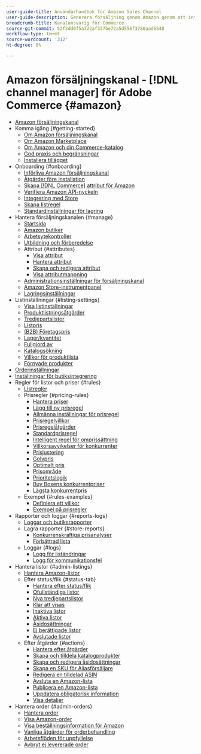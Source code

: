 ```yaml
---
user-guide-title: Användarhandbok för Amazon Sales Channel
user-guide-description: Generera försäljning genom Amazon genom att integrera Adobe Commerce eller Magento Open Source med ditt  [!DNL Amazon Seller Central] konto.
breadcrumb-title: Kanalansvarig för Commerce
source-git-commit: 52f2dd0f5a722af337be72a5d556f3780aad6548
workflow-type: tm+mt
source-wordcount: '312'
ht-degree: 0%

---
```



# Amazon försäljningskanal - [!DNL channel manager] för Adobe Commerce {#amazon}

- [Amazon försäljningskanal](overview.md)
- Komma igång {#getting-started}
   - [Om Amazon försäljningskanal](about-amazon-sales-channel.md)
   - [Om Amazon Marketplace](about-amazon-marketplace.md)
   - [Om Amazon och din Commerce-katalog](about-listings-and-catalog.md)
   - [God praxis och begränsningar](amazon-best-practices.md)
   - [Installera tillägget](install.md)
- Onboarding {#onboarding}
   - [Införliva Amazon försäljningskanal](amazon-onboarding-home.md)
   - [Åtgärder före installation](amazon-pre-setup-tasks.md)
   - [Skapa [!DNL Commerce] attribut för Amazon](ob-creating-magento-attributes.md)
   - [Verifiera Amazon API-nyckeln](amazon-verify-api-key.md)
   - [Integrering med Store](store-integration.md)
   - [Skapa listregel](ob-create-listing-rule.md)
   - [Standardinställningar för lagring](default-store-settings.md)
- Hantera försäljningskanalen {#manage}
   - [Startsida](amazon-sales-channel-home.md)
   - [Amazon butiker](managing-stores.md)
   - [Arbetsytekontroller](workspace-controls.md)
   - [Utbildning och förberedelse](learning-preparation.md)
   - Attribut {#attributes}
      - [Visa attribut](attributes-view.md)
      - [Hantera attribut](managing-attributes.md)
      - [Skapa och redigera attribut](creating-attributes.md)
      - [Visa attributmappning](amazon-matching-attributes-values.md)
   - [Administrationsinställningar för försäljningskanal](sales-channel-settings.md)
   - [Amazon Store-instrumentpanel](amazon-store-dashboard.md)
   - [Lagringsinställningar](ob-store-review.md)
- Listinställningar {#listing-settings}
   - [Visa listinställningar](listing-settings.md)
   - [Produktlistningsåtgärder](product-listing-actions.md)
   - [Tredjepartslistor](third-party-listing-settings.md)
   - [Listpris](listing-price.md)
   - [(B2B) Företagspris](business-pricing.md)
   - [Lager/kvantitet](stock-quantity.md)
   - [Fullgjord av](fulfilled-by.md)
   - [Katalogsökning](catalog-search.md)
   - [Villkor för produktlista](product-listing-condition.md)
   - [Förnyade produkter](renewed-products.md)
- [Orderinställningar](order-settings.md)
- [Inställningar för butiksintegrering](store-integration-settings.md)
- Regler för listor och priser {#rules}
   - [Listregler](listing-rules.md)
   - Prisregler {#pricing-rules}
      - [Hantera priser](pricing-products.md)
      - [Lägg till ny prisregel](add-pricing-rule.md)
      - [Allmänna inställningar för prisregel](pricing-rule-general-settings.md)
      - [Prisregelvillkor](pricing-rule-conditions.md)
      - [Prisregelåtgärder](pricing-rule-actions.md)
      - [Standardprisregel](standard-price-rules.md)
      - [Intelligent regel för omprissättning](intelligent-repricing-rules.md)
      - [Villkorsavvikelser för konkurrenter](competitor-conditional-variances.md)
      - [Prisjustering](price-adjustment.md)
      - [Golvpris](floor-price.md)
      - [Optimalt pris](optional-ceiling-price.md)
      - [Prisområde](price-scope.md)
      - [Prioritetslogik](price-priority-logic.md)
      - [Buy Boxens konkurrentpriser](buy-box-competitor-pricing.md)
      - [Lägsta konkurrentpris](lowest-competitor-pricing.md)
   - Exempel {#rules-examples}
      - [Definiera ett villkor](ob-define-condition-example.md)
      - [Exempel på prisregler](price-rule-examples.md)
- Rapporter och loggar {#reports-logs}
   - [Loggar och butiksrapporter](amazon-logs-reports.md)
   - Lagra rapporter {#store-reports}
      - [Konkurrenskraftiga prisanalyser](competitive-price-analysis.md)
      - [Förbättrad lista](listing-improvements.md)
   - Loggar {#logs}
      - [Logg för liständringar](listing-changes-log.md)
      - [Logg för kommunikationsfel](communication-errors-log.md)
- Hantera listor {#admin-listings}
   - [Hantera Amazon-listor](managing-product-listings.md)
   - Efter status/flik {#status-tab}
      - [Hantera efter status/flik](managing-listings-by-tab.md)
      - [Ofullständiga listor](incomplete-listings.md)
      - [Nya tredjepartslistor](new-third-party-listings.md)
      - [Klar att visas](ready-to-list.md)
      - [Inaktiva listor](inactive-listings.md)
      - [Aktiva listor](active-listings.md)
      - [Åsidosättningar](overrides.md)
      - [Ej berättigade listor](ineligible-listings.md)
      - [Avslutade listor](ended-listings.md)
   - Efter åtgärder {#actions}
      - [Hantera efter åtgärder](managing-listings-by-action.md)
      - [Skapa och tilldela katalogprodukter](creating-assigning-catalog-products.md)
      - [Skapa och redigera åsidosättningar](creating-editing-overrides.md)
      - [Skapa en SKU för Aliasförsäljare](create-alias-seller-sku.md)
      - [Redigera en tilldelad ASIN](edit-assigned-asin.md)
      - [Avsluta en Amazon-lista](end-listings-manually.md)
      - [Publicera en Amazon-lista](publish-listings-manually.md)
      - [Uppdatera obligatorisk information](amazon-manually-update-incomplete-listing.md)
      - [Visa detaljer](product-listing-details.md)
- Hantera order {#admin-orders}
   - [Hantera order](managing-orders.md)
   - [Visa Amazon-order](amazon-orders-all.md)
   - [Visa beställningsinformation för Amazon](amazon-order-details.md)
   - [Vanliga åtgärder för orderbehandling](common-order-processing.md)
   - [Arbetsflöden för uppfyllelse](fulfillment-workflows.md)
   - [Avbryt ej levererade order](cancel-unshipped-order.md)
